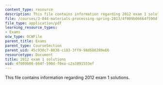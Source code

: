 ```yaml
---
content_type: resource
description: This file contains information regarding 2012 exam 1 solutions.
file: /courses/3-044-materials-processing-spring-2013/4f009b06664f590df0eac2a3891553ef_MIT3_044S13_2012exam1solns.pdf
file_type: application/pdf
learning_resource_types:
- Exams
ocw_type: OCWFile
parent_title: Exams
parent_type: CourseSection
parent_uid: 45c930c7-8030-c183-3ff9-98d686289e66
resourcetype: Document
title: 2012 exam 1 solutions
uid: 4f009b06-664f-590d-f0ea-c2a3891553ef
---
```

This file contains information regarding 2012 exam 1 solutions.

